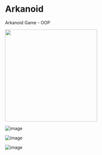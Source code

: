 # Arkanoid
Arkanoid Game - OOP

<img src="https://user-images.githubusercontent.com/106863159/171991884-a8683d70-0302-42da-a16a-f664a0427829.png" width="300" height="300">

![image](https://user-images.githubusercontent.com/106863159/171991897-996d991e-9630-47de-b307-de0b4a0bc5c6.png)

![image](https://user-images.githubusercontent.com/106863159/171991904-a9b56a4f-155f-4fb5-b3e1-57cf91f44c8e.png)

![image](https://user-images.githubusercontent.com/106863159/171991923-02bf808e-b049-451c-8183-206c43d95e37.png)

